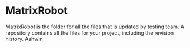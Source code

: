 # MatrixRobot
MatrixRobot is the folder for all the files that is updated by testing team. A repository contains all the files for your project, including the revision history.
Ashwin
